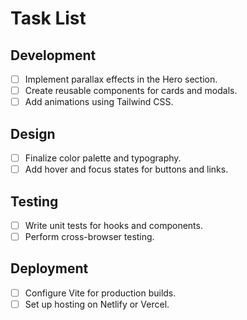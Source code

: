 # Task List

## Development

- [ ] Implement parallax effects in the Hero section.
- [ ] Create reusable components for cards and modals.
- [ ] Add animations using Tailwind CSS.

## Design

- [ ] Finalize color palette and typography.
- [ ] Add hover and focus states for buttons and links.

## Testing

- [ ] Write unit tests for hooks and components.
- [ ] Perform cross-browser testing.

## Deployment

- [ ] Configure Vite for production builds.
- [ ] Set up hosting on Netlify or Vercel.
